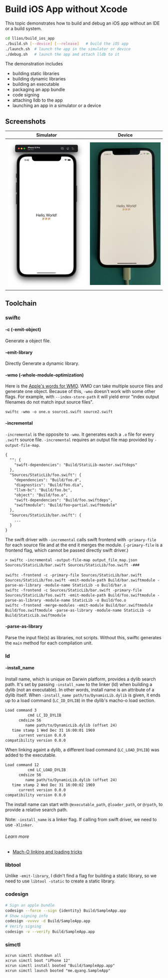 # Build iOS App without Xcode
This topic demonstrates how to build and debug an iOS app without an IDE or a build system.
``` bash
cd llios/build_ios_app
./build.sh [--device] [--release]   # build the iOS app
./launch.sh  # launch the app in the simulator or device
./debug.sh   # launch the app and attach lldb to it
```

The demonstration includes
* building static libraries
* building dynamic libraries
* building an executable
* packaging an app bundle
* code signing
* attaching lldb to the app
* launching an app in a simulator or a device

## Screenshots
| Simulator | Device |
| --------- | ------ |
| ![Simulator](../articles/images/SampleApp_simulator.jpg) | ![Simulator](../articles/images/SampleApp_device.jpg) |

## Toolchain
### swiftc

#### -c (-emit-object)
Generate a object file.

#### -emit-library
Directly Generate a dynamic library.

#### -wmo (-whole-module-optimization)
Here is the [Apple's words for WMO]( https://github.com/apple/swift/blob/master/docs/OptimizationTips.rst#whole-module-optimizations-wmo). WMO can take multiple source files and generate one object. Because of this, `-wmo` doesn't work with some other flags. For example, with `--index-store-path` it will yield error "index output filenames do not match input source files".

```
swiftc -wmo -o one.o source1.swift source2.swift
```

#### -incremental
`-incremental` is the opposite to `-wmo`. It generates each a `.o` file for every `.swift` source file. `-incremental` requires an output file map provided by `-output-file-map`.
```
{
  "": {
    "swift-dependencies": "Build/StatiLib-master.swiftdeps"
  },
  "Sources/StaticLib/foo.swift": {
    "dependencies": "Build/foo.d",
    "diagnostics": "Build/foo.dia",
    "llvm-bc": "Build/foo.bc",
    "object": "Build/foo.o",
    "swift-dependencies": "Build/foo.swiftdeps",
    "swiftmodule": "Build/foo~partial.swiftmodule"
  },
  "Sources/StaticLib/bar.swift": {
    ...
  }
}
```

The swift driver with `-incremental` calls swift frontend with `-primary-file` for each source file and at the end it merges the module. (`-primary-file` is a frontend flag, which cannot be passed directly swift driver.)
```
> swiftc -incremental -output-file-map output_file_map.json Sources/StaticLib/bar.swift Sources/StaticLib/foo.swift -###

swiftc -frontend -c -primary-file Sources/StaticLib/bar.swift Sources/StaticLib/foo.swift -emit-module-path Build/bar.swiftmodule -parse-as-library -module-name StaticLib -o Build/bar.o
swiftc -frontend -c Sources/StaticLib/bar.swift -primary-file Sources/StaticLib/foo.swift -emit-module-path Build/foo.swiftmodule -parse-as-library -module-name StaticLib -o Build/foo.o
swiftc -frontend -merge-modules -emit-module Build/bar.swiftmodule Build/foo.swiftmodule -parse-as-library -module-name StaticLib -o Build/StaticLib.swiftmodule
```

#### -parse-as-library
Parse the input file(s) as libraries, not scripts. Without this, swiftc generates the `main` method for each compilation unit.

### ld
#### -install_name
Install name, which is unique on Darwin platform, provides a dylib search path. It's set by passing `-install_name` to the linker (ld) when building a dylib (not an executable). In other words, install name is an attribute of a dylib itself.
When `-install_name path/to/DynamicLib.dylib` is given, it ends up to a load command (`LC_ID_DYLIB`) in the dylib's macho-o load section.
```
Load command 3
          cmd LC_ID_DYLIB
      cmdsize 56
         name path/to/DynamicLib.dylib (offset 24)
   time stamp 1 Wed Dec 31 16:00:01 1969
      current version 0.0.0
compatibility version 0.0.0
```

When linking againt a dylib, a different load command (`LC_LOAD_DYLIB`) was added to the executable.
```
Load command 12
          cmd LC_LOAD_DYLIB
      cmdsize 56
         name path/to/DynamicLib.dylib (offset 24)
   time stamp 2 Wed Dec 31 16:00:02 1969
      current version 0.0.0
compatibility version 0.0.0
```

The install name can start with `@executable_path`, `@loader_path`, or `@rpath`, to provide a relative search path.

Note: `-install_name` is a linker flag. If calling from swift driver, we need to use `-Xlinker`.

###### Learn more
- [Mach-O linking and loading tricks](http://blog.darlinghq.org/2018/07/mach-o-linking-and-loading-tricks.html)

### libtool
Unlike `-emit-library`, I didn't find a flag for building a static library, so we need to use `libtool -static` to create a static library.

### codesign
``` bash
# Sign an apple bundle
codesign --force --sign {identity} Build/SampleApp.app
# Show signing info
codesign -vvvvv -d Build/SampleApp.app
# Verify signing
codesign -v --verify Build/SampleApp.app
```

### simctl
```
xcrun simctl shutdown all
xcrun simctl boot "iPhone 12"
xcrun simctl install booted "Build/SampleApp.app"
xcrun simctl launch booted "me.qyang.SampleApp"
```
